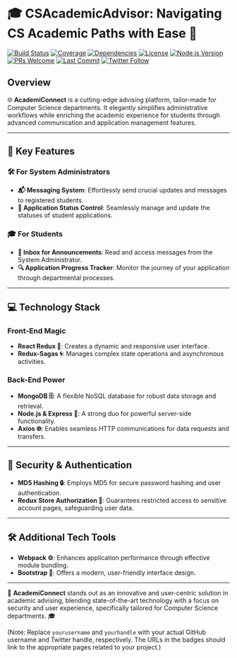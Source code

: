 # 🎓 CSAcademicAdvisor: Navigating CS Academic Paths with Ease 🚀

[![Build Status](https://img.shields.io/travis/com/yourusername/AcademiConnect/master.svg)](#)
[![Coverage](https://img.shields.io/codecov/c/github/yourusername/AcademiConnect.svg)](#)
[![Dependencies](https://img.shields.io/david/yourusername/AcademiConnect.svg)](#)
[![License](https://img.shields.io/github/license/yourusername/AcademiConnect.svg)](#)
[![Node.js Version](https://img.shields.io/node/v/AcademiConnect.svg)](#)
[![PRs Welcome](https://img.shields.io/badge/PRs-welcome-brightgreen.svg)](#)
[![Last Commit](https://img.shields.io/github/last-commit/yourusername/AcademiConnect.svg)](#)
[![Twitter Follow](https://img.shields.io/twitter/follow/yourhandle.svg?style=social&label=Follow)](#)

## Overview
🌐 **AcademiConnect** is a cutting-edge advising platform, tailor-made for Computer Science departments. It elegantly simplifies administrative workflows while enriching the academic experience for students through advanced communication and application management features.

---

## 🌟 Key Features

### 🛠️ For System Administrators
- **📬 Messaging System**: Effortlessly send crucial updates and messages to registered students.
- **🔄 Application Status Control**: Seamlessly manage and update the statuses of student applications.

### 🎓 For Students
- **📩 Inbox for Announcements**: Read and access messages from the System Administrator.
- **🔍 Application Progress Tracker**: Monitor the journey of your application through departmental processes.

---

## 💻 Technology Stack

### Front-End Magic
- **React Redux 🌟**: Creates a dynamic and responsive user interface.
- **Redux-Sagas 🌀**: Manages complex state operations and asynchronous activities.

### Back-End Power
- **MongoDB 🗄️**: A flexible NoSQL database for robust data storage and retrieval.
- **Node.js & Express 🚀**: A strong duo for powerful server-side functionality.
- **Axios 🌐**: Enables seamless HTTP communications for data requests and transfers.

---

## 🔐 Security & Authentication

- **MD5 Hashing 🔒**: Employs MD5 for secure password hashing and user authentication.
- **Redux Store Authorization 🔑**: Guarantees restricted access to sensitive account pages, safeguarding user data.

---

## 🛠️ Additional Tech Tools
- **Webpack ⚙️**: Enhances application performance through effective module bundling.
- **Bootstrap 🎨**: Offers a modern, user-friendly interface design.

---

🌟 **AcademiConnect** stands out as an innovative and user-centric solution in academic advising, blending state-of-the-art technology with a focus on security and user experience, specifically tailored for Computer Science departments. 🎓

(Note: Replace `yourusername` and `yourhandle` with your actual GitHub username and Twitter handle, respectively. The URLs in the badges should link to the appropriate pages related to your project.)
